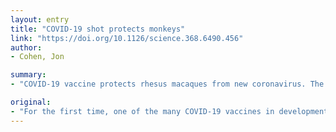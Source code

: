 ```yaml
---
layout: entry
title: "COVID-19 shot protects monkeys"
link: "https://doi.org/10.1126/science.368.6490.456"
author:
- Cohen, Jon

summary:
- "COVID-19 vaccine protects rhesus macaques from new coronavirus. The vaccine produced no obvious side effects in the monkeys. Human trials began on 16 April. And encouraging monkey results for other vaccines are close behind. Other vaccines have been in development for the first time."

original:
- "For the first time, one of the many COVID-19 vaccines in development has protected an animal, rhesus macaques, from the new coronavirus. The vaccine, an old-fashioned formulation consisting of a chemically inactivated version of the virus, produced no obvious side effects in the monkeys; human trials began on 16 April. And encouraging monkey results for other vaccines are close behind."
---
```


